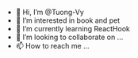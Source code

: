 - 👋 Hi, I’m @Tuong-Vy
- 👀 I’m interested in book and pet
- 🌱 I’m currently learning ReactHook
- 💞️ I’m looking to collaborate on ...
- 📫 How to reach me ...

